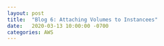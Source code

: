 ```yaml
---
layout: post
title:  "Blog 6: Attaching Volumes to Instancees"
date:   2020-03-13 10:00:00 -0700
categories: AWS
---
```

